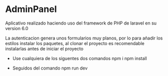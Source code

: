 # AdminPanel
Aplicativo realizado haciendo uso del framework de PHP de laravel en su version 6.0

La autenticacion genera unos formularios muy planos, por lo para añadir los estilos instalar los paquetes, al clonar el proyecto es recomendable instalarlas antes de iniciar el proyecto
- Use cualquiera de los siguentes dos comandos
npm i
npm install

- Seguidos del comando
npm run dev